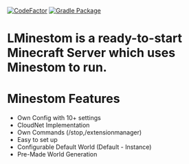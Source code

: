[![CodeFactor](https://www.codefactor.io/repository/github/goldengamerlp/lminestom/badge)](https://www.codefactor.io/repository/github/goldengamerlp/lminestom) [![Gradle Package](https://github.com/GoldenGamerLP/LMinestom/actions/workflows/gradle-publish.yml/badge.svg?event=push)](https://github.com/GoldenGamerLP/LMinestom/actions/workflows/gradle-publish.yml)

# LMinestom is a ready-to-start Minecraft Server which uses Minestom to run.

# Minestom Features
- Own Config with 10+ settings
- CloudNet Implementation
- Own Commands (/stop,/extensionmanager)
- Easy to set up
- Configurable Default World (Default - Instance)
- Pre-Made World Generation
